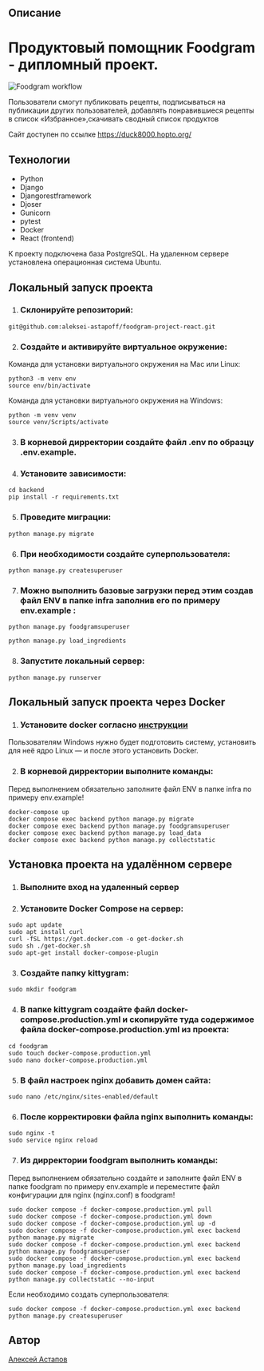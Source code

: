 ## Описание
# Продуктовый помощник Foodgram - дипломный проект.

![Foodgram workflow](https://github.com/aleksei-astapoff/foodgram-project-react/actions/workflows/main.yml/badge.svg)

Пользователи смогут публиковать рецепты, подписываться на публикации других пользователей, добавлять понравившиеся рецепты в список «Избранное»,скачивать сводный список продуктов

Cайт доступен по ссылке https://duck8000.hopto.org/

## Технологии

- Python
- Django
- Djangorestframework
- Djoser
- Gunicorn
- pytest
- Docker
- React (frontend)

К проекту подключена база PostgreSQL. На удаленном сервере установлена операционная система Ubuntu.


## Локальный запуск проекта

1. ### Склонируйте репозиторий:
```
git@github.com:aleksei-astapoff/foodgram-project-react.git
```

2. ### Создайте и активируйте виртуальное окружение:
Команда для установки виртуального окружения на Mac или Linux:
```
python3 -m venv env
source env/bin/activate
```

Команда для установки виртуального окружения на Windows:
```
python -m venv venv
source venv/Scripts/activate
```

3. ### В корневой дирректории создайте файл .env по образцу .env.example.

4. ### Установите зависимости:
```
cd backend
pip install -r requirements.txt
```

5. ### Проведите миграции:
```
python manage.py migrate
```

6. ### При необходимости создайте суперпользователя:
```
python manage.py createsuperuser
```

7. ### Можно выполнить базовые загрузки перед этим создав  файл ENV в папке infra  заполнив его по примеру env.example :
```
python manage.py foodgramsuperuser

python manage.py load_ingredients
```

8. ### Запустите локальный сервер:
```
python manage.py runserver
```


## Локальный запуск проекта через Docker

1. ### Установите docker согласно [инструкции](https://docs.docker.com/engine/install/ubuntu/)
Пользователям Windows нужно будет подготовить систему, установить для неё ядро Linux — и после этого установить Docker.

2. ### В корневой дирректории выполните команды:
Перед выполнением обязательно заполните файл ENV в папке infra по примеру env.example!
```
docker-compose up
docker compose exec backend python manage.py migrate
docker compose exec backend python manage.py foodgramsuperuser
docker compose exec backend python manage.py load_data
docker compose exec backend python manage.py collectstatic
```


## Установка проекта на удалённом сервере

1. ### Выполните вход на удаленный сервер

2. ### Установите Docker Compose на сервер:
```
sudo apt update
sudo apt install curl
curl -fSL https://get.docker.com -o get-docker.sh
sudo sh ./get-docker.sh
sudo apt-get install docker-compose-plugin
```

3. ### Создайте папку kittygram:
```
sudo mkdir foodgram
```

4. ### В папке kittygram создайте файл docker-compose.production.yml и скопируйте туда содержимое файла docker-compose.production.yml из проекта:
```
cd foodgram
sudo touch docker-compose.production.yml 
sudo nano docker-compose.production.yml
```

5. ### В файл настроек nginx добавить домен сайта:
```
sudo nano /etc/nginx/sites-enabled/default
```

6. ### После корректировки файла nginx выполнить команды:
```
sudo nginx -t
sudo service nginx reload
```

7. ### Из дирректории foodgram выполнить команды:
Перед выполнением обязательно создайте и заполните файл ENV в папке foodgram по примеру env.example и переместите файл конфигурации для nginx (nginx.conf) в foodgram!
```
sudo docker compose -f docker-compose.production.yml pull
sudo docker compose -f docker-compose.production.yml down
sudo docker compose -f docker-compose.production.yml up -d
sudo docker compose -f docker-compose.production.yml exec backend python manage.py migrate
sudo docker compose -f docker-compose.production.yml exec backend python manage.py foodgramsuperuser
sudo docker compose -f docker-compose.production.yml exec backend python manage.py load_ingredients
sudo docker compose -f docker-compose.production.yml exec backend python manage.py collectstatic --no-input
```

Если необходимо создать суперпользователя:
```
sudo docker compose -f docker-compose.production.yml exec backend python manage.py createsuperuser
```

## Автор
[Алексей Астапов](https://github.com/aleksei-astapoff)

